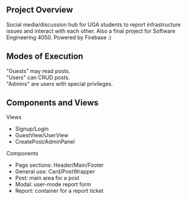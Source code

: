 ## Project Overview

Social media/discussion hub for UGA students to report infrastructure issues and interact with each other.
Also a final project for Software Engineering 4050. Powered by Firebase :)

## Modes of Execution

"Guests" may read posts.  
"Users" can CRUD posts.  
"Admins" are users with special privileges.

## Components and Views

Views
* Signup/Login
* GuestView/UserView
* CreatePost/AdminPanel

Components
* Page sections: Header/Main/Footer
* General use: Card/PostWrapper
* Post: main area for a post
* Modal: user-mode report form
* Report: container for a report ticket